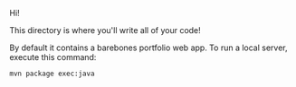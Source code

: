 Hi!

This directory is where you'll write all of your code!

By default it contains a barebones portfolio web app. To run a local server,
execute this command:

```
mvn package exec:java
```
